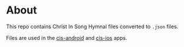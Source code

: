 # About
This repo contains Christ In Song Hymnal files converted to `.json` files.

Files are used in the [cis-android](https://github.com/TinasheMzondiwa/cis-android) and [cis-ios](https://github.com/TinasheMzondiwa/cis-ios) apps.
